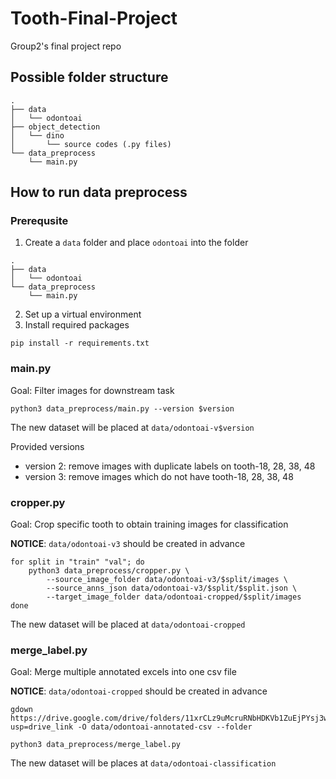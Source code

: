 # Tooth-Final-Project
Group2's final project repo

## Possible folder structure
```
.
├── data
│   └── odontoai
├── object_detection
│   └── dino
│       └── source codes (.py files)
└── data_preprocess
    └── main.py
```

## How to run data preprocess
### Prerequsite
1. Create a `data` folder and place `odontoai` into the folder
```
.
├── data
│   └── odontoai
└── data_preprocess
    └── main.py
```
2. Set up a virtual environment
3. Install required packages
```
pip install -r requirements.txt
```

### main.py
Goal: Filter images for downstream task
```
python3 data_preprocess/main.py --version $version
```
The new dataset will be placed at `data/odontoai-v$version`

Provided versions
- version 2: remove images with duplicate labels on tooth-18, 28, 38, 48
- version 3: remove images which do not have tooth-18, 28, 38, 48

### cropper.py
Goal: Crop specific tooth to obtain training images for classification

**NOTICE**: `data/odontoai-v3` should be created in advance
```
for split in "train" "val"; do
    python3 data_preprocess/cropper.py \
        --source_image_folder data/odontoai-v3/$split/images \
        --source_anns_json data/odontoai-v3/$split/$split.json \
        --target_image_folder data/odontoai-cropped/$split/images
done
```
The new dataset will be placed at `data/odontoai-cropped`

### merge_label.py
Goal: Merge multiple annotated excels into one csv file

**NOTICE**: `data/odontoai-cropped` should be created in advance
```
gdown https://drive.google.com/drive/folders/11xrCLz9uMcruRNbHDKVb1ZuEjPYsj3wU?usp=drive_link -O data/odontoai-annotated-csv --folder

python3 data_preprocess/merge_label.py
```
The new dataset will be places at `data/odontoai-classification`